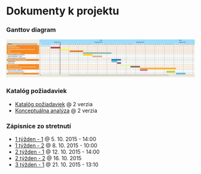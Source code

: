 # Dokumenty k projektu 
### Ganttov diagram
![Ganttov diagram](https://raw.githubusercontent.com/Ostepari/tis/dokumenty/ganttov_diagram.jpg)

### Katalóg požiadaviek
* [Katalóg požiadaviek](https://github.com/Ostepari/tis/blob/dokumenty/katalog-poziadaviek.pdf) @ 2 verzia
* [Konceptuálna analýza](https://github.com/Ostepari/tis/blob/dokumenty/konceptualna-analyza.pdf) @ 2 verzia

### Zápisnice zo stretnutí

 * [1 týžden - 1](https://github.com/Ostepari/tis/blob/dokumenty/zapisnice_1_1.txt) @ 5. 10. 2015 - 14:00
 * [1 týžden - 2](https://github.com/Ostepari/tis/blob/dokumenty/zapisnice_1_2.txt) @ 8. 10. 2015 - 10:00
 * [2 týžden - 1](https://github.com/Ostepari/tis/blob/dokumenty/zapisnice_2_1.txt) @ 12. 10. 2015 - 14:00
 * [2 týžden - 2](https://github.com/Ostepari/tis/blob/dokumenty/zapisnice_2_2.txt) @ 16. 10. 2015
 * [3 týžden - 1](https://github.com/Ostepari/tis/blob/dokumenty/zapisnice_3_1.txt) @ 21. 10. 2015 - 13:10